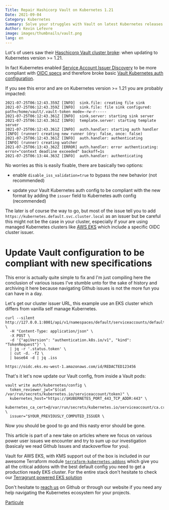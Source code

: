 ```yaml
---
Title: Repair Hashicorp Vault on Kubernetes 1.21
Date: 2021-09-04
Category: Kubernetes
Summary: Solve your struggles with Vault on latest Kubernetes releases
Author: Kevin Lefevre
image: images/thumbnails/vault.png
lang: en
---
```


Lot's of users saw their [Haschicorp Vault cluster
broke](https://github.com/external-secrets/kubernetes-external-secrets/issues/721):
when updating to Kubernetes version >= 1.21.

In fact Kubernetes enabled [Service Account Issuer
Discovery](https://kubernetes.io/docs/tasks/configure-pod-container/configure-service-account/#service-account-issuer-discovery)
to be more compliant with [OIDC
specs](https://openid.net/specs/openid-connect-discovery-1_0.html) and therefore
broke basic [Vault Kubernetes auth configuration](https://www.vaultproject.io/docs/auth/kubernetes).

If you see this error and are on Kubernetes version >= 1.21 you are probably
impacted:

```
2021-07-25T06:12:43.359Z [INFO]  sink.file: creating file sink
2021-07-25T06:12:43.359Z [INFO]  sink.file: file sink configured: path=/home/vault/.vault-token mode=-rw-r-----
2021-07-25T06:12:43.361Z [INFO]  sink.server: starting sink server
2021-07-25T06:12:43.361Z [INFO]  template.server: starting template server
2021-07-25T06:12:43.361Z [INFO]  auth.handler: starting auth handler
[INFO] (runner) creating new runner (dry: false, once: false)
2021-07-25T06:12:43.361Z [INFO]  auth.handler: authenticating
[INFO] (runner) creating watcher
2021-07-25T06:13:43.362Z [ERROR] auth.handler: error authenticating: error="context deadline exceeded" backoff=1s
2021-07-25T06:13:44.363Z [INFO]  auth.handler: authenticating
```

No worries as this is easily fixable, there are basically two options:

* enable `disable_iss_validation=true` to bypass the new behavior (not
    recommended)

* update your Vault Kubernetes auth config to be compliant with the new format by
    adding the `issuer` field to Kubernetes auth config (recommended)

The later is of course the way to go, but most of the issue tell you to add
`https://kubernetes.default.svc.cluster.local` as an issuer but be careful this
might not be the case in your cluster, especially if your are using managed
Kubernetes clusters like [AWS EKS](https://aws.amazon.com/fr/eks/) which include
a specific OIDC cluster issuer.

# Update Vault configuration to be compliant with new specifications

This error is actually quite simple to fix and I'm just compiling here the
conclusion of various issues I've stumble unto for the sake of history and
archiving it here because navigating Github issues is not the more fun you can
have in a day.

Let's get our cluster issuer URL, this example use an EKS cluster which differs
from vanilla self manage Kubernetes.

```
curl --silent http://127.0.0.1:8001/api/v1/namespaces/default/serviceaccounts/default/token \
  -H "Content-Type: application/json" \
  -X POST \
  -d '{"apiVersion": "authentication.k8s.io/v1", "kind": "TokenRequest"}' \
  | jq -r '.status.token' \
  | cut -d. -f2 \
  | base64 -d | jq .iss

https://oidc.eks.eu-west-1.amazonaws.com/id/REDACTED123456
```

That's it let's now update our Vault config, from inside a Vault pods:

```
vault write auth/kubernetes/config \
  token_reviewer_jwt="$(cat /var/run/secrets/kubernetes.io/serviceaccount/token)" \
  kubernetes_host="https://$KUBERNETES_PORT_443_TCP_ADDR:443" \
  kubernetes_ca_cert=@/var/run/secrets/kubernetes.io/serviceaccount/ca.crt \
  issuer="$YOUR_PREVIOUSLY_COMPUTED_ISSUER \
```

Now you should be good to go and this nasty error should be gone.

This article is part of a new take on articles where we focus on various power
user issues we encounter and try to sum up our investigation (basicaly we read
Github Issues and stackoverflow for you).

Vault for AWS EKS, with KMS support out of the box is included in our awesome
Terraform module
[`terraform-kubernetes-addons`](https://github.com/particuleio/terraform-kubernetes-addons/tree/main/modules/aws)
which give you all the critical addons with the best default config you need to
get a production ready EKS cluster. For the entire stack don't hesitate to check
our [Terragrunt powered EKS solution](https://github.com/particuleio/teks)

Don't hesitate to [reach us](mailto:contact@particule.io) on Github or through our website if you need any help
navigating the Kubernetes ecosystem for your projects.

[Particule](https://particule.io)
